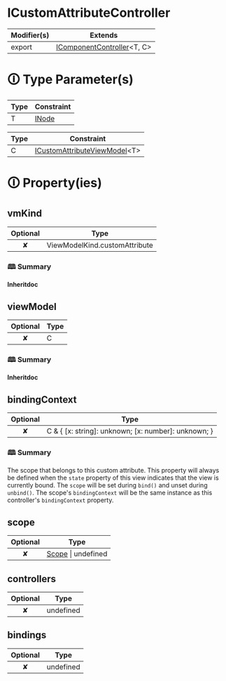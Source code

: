 # ICustomAttributeController

| Modifier(s)                            | Extends                                    |
|----------------------------------------|--------------------------------------------|
| export | [IComponentController](https://hamedfathi.gitbook.io/aurelia-2-doc-api/runtime/interface/lifecycle/icomponentcontroller)&lt;T, C&gt; |

# &#128712; Type Parameter(s)

| Type | Constraint                                                                           |
| ---- | ------------------------------------------------------------------------------------ |
| T    | [INode](https://hamedfathi.gitbook.io/aurelia-2-doc-api/runtime/interface/dom/inode) |

| Type | Constraint                                                                                                                                  |
| ---- | ------------------------------------------------------------------------------------------------------------------------------------------- |
| C    | [ICustomAttributeViewModel](https://hamedfathi.gitbook.io/aurelia-2-doc-api/runtime/interface/lifecycle/icustomattributeviewmodel)&lt;T&gt; |

# &#128712; Property(ies)

## vmKind

| Optional                           | Type                         |
|:----------------------------------:|------------------------------|
| ✘ | ViewModelKind.customAttribute |

### &#128366; Summary

**Inheritdoc**

## viewModel

| Optional                           | Type                         |
|:----------------------------------:|------------------------------|
| ✘ | C |

### &#128366; Summary

**Inheritdoc**

## bindingContext

| Optional                           | Type                         |
|:----------------------------------:|------------------------------|
| ✘ | C & { [x: string]: unknown; [x: number]: unknown; } |

### &#128366; Summary

The scope that belongs to this custom attribute. This property will always be defined when the `state` property of this view indicates that the view is currently bound.
The `scope` will be set during `bind()` and unset during `unbind()`.
The scope's `bindingContext` will be the same instance as this controller's `bindingContext` property.

## scope

| Optional                           | Type                         |
|:----------------------------------:|------------------------------|
| ✘ | [Scope](https://hamedfathi.gitbook.io/aurelia-2-doc-api/runtime/observation/class/binding-context/scope) &#124; undefined |

## controllers

| Optional                           | Type                         |
|:----------------------------------:|------------------------------|
| ✘ | undefined |

## bindings

| Optional                           | Type                         |
|:----------------------------------:|------------------------------|
| ✘ | undefined |